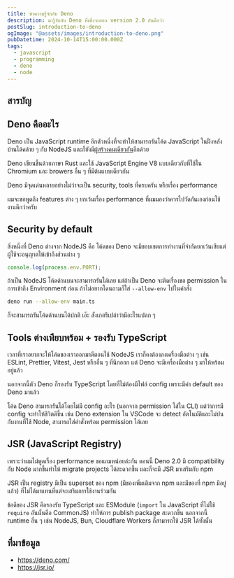 ```yaml
---
title: ทำความรู้จักกับ Deno
description: มารู้จักกับ Deno ที่เพิ่งจะออก version 2.0 กันดีกว่า
postSlug: introduction-to-deno
ogImage: "@assets/images/introduction-to-deno.png"
pubDatetime: 2024-10-14T15:00:00.000Z
tags:
  - javascript
  - programming
  - deno
  - node
---
```


## สารบัญ

## Deno คืออะไร

Deno เป็น JavaScript runtime อีกตัวหนึ่งที่จะทำให้สามารถรันโค้ด JavaScript ในฝั่งหลังบ้านได้คล้าย ๆ กับ NodeJS และก็ยังมี[ผู้สร้างคนเดียวกัน](https://stackoverflow.blog/2024/03/19/why-the-creator-of-node-js-r-created-a-new-javascript-runtime/)อีกด้วย

Deno เขียนขึ้นด้วยภาษา​ Rust และใช้ JavaScript Engine V8 แบบเดียวกับที่ใช้ใน Chromium และ browers อื่น ๆ ที่มีต้นแบบเดียวกัน

Deno มีจุดเด่นหลายอย่างไม่ว่าจะเป็น security, tools ที่ครบครัน หรือเรื่อง performance

ผมจะขอพูดถึง features ต่าง ๆ ยกเว้นเรื่อง performance ที่ผมมองว่าควรไปวัดกันเองก่อนใช้งานดีกว่าครับ

## Security by default

สิ่งหนึ่งที่ Deno ต่างจาก NodeJS คือ โค้ดของ Deno จะมีขอบเขตการทำงานที่จำกัดยกเว้นเสียแต่ผู้ใช้จะอนุญาตให้เข้าถึงส่วนต่าง ๆ

```typescript
console.log(process.env.PORT);
```

ถ้าเป็น NodeJS โค้ดด้านบนจะสามารถรันได้เลย แต่ถ้าเป็น Deno จะติดเรื่องขอ permission ในการเข้าถึง Environment ก่อน ถ้าไม่อยากโดนถามก็ใส่ `--allow-env` ไปในคำสั่ง

```sh
deno run --allow-env main.ts
```

ก็จะสามารถรันโค้ดด้านบนได้ปกติ เอ๊ะ สังเกตรึเปล่าว่ามีอะไรแปลก ๆ

## Tools ต่างเพียบพร้อม + รองรับ TypeScript

เวลาที่เราอยากจะให้โค้ดของเราออกมาดีตอนใช้ NodeJS เราก็คงต้องลงเครื่องมือต่าง ๆ เช่น ESLint, Prettier, Vitest, Jest หรืออื่น ๆ ที่นึกออก แต่ Deno จะมีเครื่องมือต่าง ๆ มาให้พร้อมอยู่แล้ว

นอกจากนี้ตัว Deno ก็รองรับ TypeScript โดยที่ไม่ต้องมีไฟล์ config เพราะมีค่า default ของ Deno มาแล้ว

โค้ด Deno สามารถรันได้โดยไม่มี config อะไร (นอกจาก permission ใส่ใน CLI) แต่ว่าการมี config จะทำให้ชีวิตดีขึ้น เช่น Deno extension ใน VSCode จะ detect อัตโนมัติและไม่ปนกับงานที่ใช้ Node, สามารถใส่คำสั่งพร้อม permission ได้เลย

## JSR (JavaScript Registry)

เพราะว่าผมไม่พูดเรื่อง performance ขอแถมหน่อยล่ะกัน ตอนนี้ Deno 2.0 มี compatibility กับ Node มากขึ้นทำให้ migrate projects ได้สะดวกขึ้น และก็จะมี JSR มาเสริมกับ npm

JSR เป็น registry มีเป็น superset ของ npm (มีของเพิ่มเติมจาก npm และมีของที่ npm มีอยู่แล้ว) ที่ไม่ได้มาแทนที่แต่จะเสริมการใช้งานร่วมกัน

ข้อดีของ JSR คือรองรับ TypeScript และ ESModule (`import` ใน JavaScript ที่ไม่ใช้ `require` อันนั้นคือ CommonJS) ทำให้การ publish package สะดวกขึ้น นอกจากนี้ runtime อื่น ๆ เช่น NodeJS, Bun, Cloudflare Workers ก็สามารถใช้ JSR ได้ทั้งนั้น

## ที่มาข้อมูล

- https://deno.com/
- https://jsr.io/
